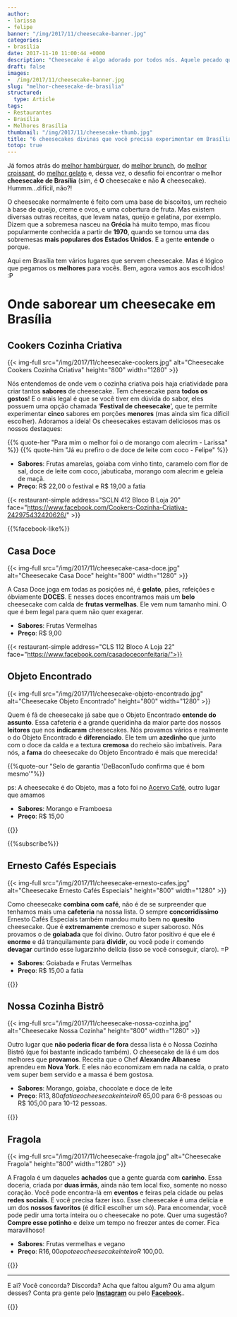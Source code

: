 ```yaml
---
author:
- larissa
- felipe
banner: "/img/2017/11/cheesecake-banner.jpg"
categories:
- brasilia
date: 2017-11-10 11:00:44 +0000
description: "Cheesecake é algo adorado por todos nós. Aquele pecado que adoramos. E se é para fugir da dieta é melhor ser com algo delicioso. Então a gente ta ajuda a encontrar a melhor chessecake de Brasília"
draft: false
images:
-  /img/2017/11/cheesecake-banner.jpg
slug: "melhor-cheesecake-de-brasilia"
structured:
  type: Article
tags:
- Restaurantes
- Brasília
- Melhores Brasília
thumbnail: "/img/2017/11/cheesecake-thumb.jpg"
title: "6 cheesecakes divinas que você precisa experimentar em Brasília"
totop: true
---
```


Já fomos atrás do [melhor hambúrguer](http://debacontudo.com.br/comida/melhor-hamburguer-artesanal-de-brasilia/), do [melhor brunch](http://debacontudo.com.br/comida/melhor-brunch-de-brasilia/), do [melhor croissant](http://debacontudo.com.br/comida/melhor-croissant-de-brasilia/), do [melhor gelato](http://debacontudo.com.br/comida/melhor-sorvete-gelato-de-brasilia/) e, dessa vez, o desafio foi encontrar o melhor **cheesecake de Brasília** (sim, é **O** cheesecake e não **A** cheesecake). Hummm...difícil, não?! 

O cheesecake normalmente é feito com uma base de biscoitos, um recheio à base de queijo, creme e ovos, e uma cobertura de fruta.  Mas existem diversas outras receitas, que levam natas, queijo e gelatina, por exemplo. Dizem que a sobremesa nasceu na **Grécia** há muito tempo, mas ficou popularmente conhecida a partir de **1970**, quando se tornou uma das sobremesas **mais populares dos Estados Unidos**. E a gente **entende** o porque.

Aqui em Brasília tem vários lugares que servem cheesecake. Mas é lógico que pegamos os **melhores** para vocês.
Bem, agora vamos aos escolhidos! :P

# Onde saborear um cheesecake em Brasília

## Cookers Cozinha Criativa

{{< img-full src="/img/2017/11/cheesecake-cookers.jpg" alt="Cheesecake Cookers Cozinha Criativa"  height="800" width="1280" >}}

Nós entendemos de onde vem o cozinha criativa pois haja criatividade para criar tantos **sabores** de cheesecake. Tem cheesecake para **todos os gostos**! E o mais legal é que se você tiver em dúvida do sabor, eles possuem uma opção chamada ‘**Festival de cheesecake**’, que te permite experimentar **cinco** sabores em porções **menores** (mas ainda sim fica díficil escolher). Adoramos a ideia! Os cheesecakes estavam deliciosos mas os nossos destaques:

{{% quote-her "Para mim o melhor foi o de morango com alecrim - Larissa" %}}
{{% quote-him "Já eu prefiro o de doce de leite com coco - Felipe" %}}

- **Sabores**: Frutas amarelas, goiaba com vinho tinto, caramelo com flor de sal, doce de leite com coco, jabuticaba, morango com alecrim e geleia de maçã.
- **Preço**:  R$ 22,00 o festival e R$ 19,00 a fatia

{{< restaurant-simple address="SCLN 412 Bloco B Loja 20"  face="https://www.facebook.com/Cookers-Cozinha-Criativa-242975432420626/" >}}

{{%facebook-like%}}

## Casa Doce

{{< img-full src="/img/2017/11/cheesecake-casa-doce.jpg" alt="Cheesecake Casa Doce"  height="800" width="1280" >}}

A Casa Doce joga em todas as posições né, é **gelato**, pães, refeições e óbviamente **DOCES**. E nesses doces encontramos mais um **belo** cheesecake com calda de **frutas vermelhas**. Ele vem num tamanho mini. O que é bem legal para quem não quer exagerar. 

- **Sabores**: Frutas Vermelhas
- **Preço**:  R$ 9,00

{{< restaurant-simple address="CLS 112 Bloco A Loja 22"  face="https://www.facebook.com/casadoceconfeitaria/">}}

## Objeto Encontrado

{{< img-full src="/img/2017/11/cheesecake-objeto-encontrado.jpg" alt="Cheesecake Objeto Encontrado"  height="800" width="1280" >}}

Quem é fã de cheesecake já sabe que o Objeto Encontrado **entende do assunto**. Essa cafeteria é a grande queridinha da maior parte dos nossos **leitores** que nos **indicaram** cheesecakes.  Nós provamos vários e realmente o do Objeto Encontrado é **diferenciado**. Ele tem um **azedinho** que junto com o doce da calda e a textura **cremosa** do recheio são imbatíveis. Para nós, a **fama** do cheesecake do Objeto Encontrado é mais que merecida! 

{{%quote-our "Selo de garantia 'DeBaconTudo confirma que é  bom mesmo'"%}}

ps: A cheesecake é do Objeto, mas a foto foi no [Acervo Café](https://www.instagram.com/acervocafe/), outro lugar que amamos

- **Sabores**: Morango e Framboesa
- **Preço**:  R$ 15,00

{{<restaurant-simple address="CLN 102 Bloco B Loja 56"  face="https://www.facebook.com/objetoencontrado.galeriadearte/">}}

{{%subscribe%}}

## Ernesto Cafés Especiais

{{< img-full src="/img/2017/11/cheesecake-ernesto-cafes.jpg" alt="Cheesecake Ernesto Cafés Especiais"  height="800" width="1280" >}}

Como cheesecake **combina com café**, não é de se surpreender que tenhamos mais uma **cafeteria** na nossa lista. O sempre **concorridíssimo** Ernesto Cafés Especiais também mandou muito bem no **quesito** cheesecake. Que é **extremamente** cremoso e super saboroso. Nós provamos o de **goiabada** que foi divino. Outro fator positivo é que ele é **enorme** e dá tranquilamente para **dividir**, ou você pode ir comendo **devagar** curtindo esse lugarzinho delícia (isso se você conseguir, claro). =P

- **Sabores**: Goiabada e Frutas Vermelhas
- **Preço**:  R$ 15,00 a fatia

{{<restaurant-simple address="CLS 115 Bloco C Loja 14"  face="https://www.facebook.com/ErnestoCafesEspeciais/">}}

## Nossa Cozinha Bistrô

{{< img-full src="/img/2017/11/cheesecake-nossa-cozinha.jpg" alt="Cheesecake Nossa Cozinha"  height="800" width="1280" >}}

Outro lugar que **não poderia ficar de fora** dessa lista é o Nossa Cozinha Bistrô (que foi bastante indicado também). O cheesecake de lá é um dos melhores que **provamos**. Receita que o Chef **Alexandre Albanese** aprendeu em **Nova York**. E eles não economizam em nada na calda, o prato vem super bem servido e a massa é bem gostosa. 

- **Sabores**: Morango, goiaba, chocolate e doce de leite
- **Preço**:  R$13,80 a fatia e o cheesecake inteiro R$ 65,00 para 6-8 pessoas ou R$ 105,00 para 10-12 pessoas.

{{<restaurant-simple address="CLN 402 Bloco C Loja 60" face="https://www.facebook.com/nossacozinha.bistro">}}

## Fragola

{{< img-full src="/img/2017/11/cheesecake-fragola.jpg" alt="Cheesecake Fragola"  height="800" width="1280" >}}

A Fragola é um daqueles **achados** que a gente guarda com **carinho**. Essa doceria, criada por **duas irmãs**, ainda não tem local fixo, somente no nosso coração. Você pode encontra-lá em **eventos** e feiras pela cidade ou pelas **redes sociais**. E você precisa fazer isso. Esse cheesecake é uma delícia e um dos **nossos favoritos** (é difícil escolher um só). Para encomendar, você pode pedir uma torta inteira ou o cheesecake no pote. Quer uma sugestão? **Compre esse potinho** e deixe um tempo no freezer antes de comer. Fica maravilhoso!

- **Sabores**: Frutas vermelhas e vegano
- **Preço**:  R$16,00 o pote e o cheesecake inteiro R$ 100,00.

{{<restaurant-simple address="Ponto de distribuição na 303 Sul" face="https://www.facebook.com/fragolabrasilia/">}}

------

E ai? Você concorda? Discorda? Acha que faltou algum? Ou ama algum desses? Conta pra gente pelo [**Instagram**](https://www.instagram.com/casaldebacontudo/) ou pelo [**Facebook**](https://www.facebook.com/debacontudo/)..

{{<subscribe>}}
